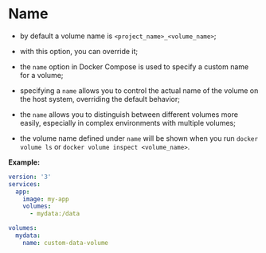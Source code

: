 # Name

- by default a volume name is `<project_name>_<volume_name>`;
- with this option, you can override it;
- the `name` option in Docker Compose is used to specify a custom name for a volume;


- specifying a `name` allows you to control the actual name of the volume on the host system, overriding the default behavior;


- the `name` allows you to distinguish between different volumes more easily, especially in complex environments with multiple volumes;


- the volume name defined under `name` will be shown when you run `docker volume ls` or `docker volume inspect <volume_name>`.

**Example:**

```yaml
version: '3'
services:
  app:
    image: my-app
    volumes:
      - mydata:/data

volumes:
  mydata:
    name: custom-data-volume
```
